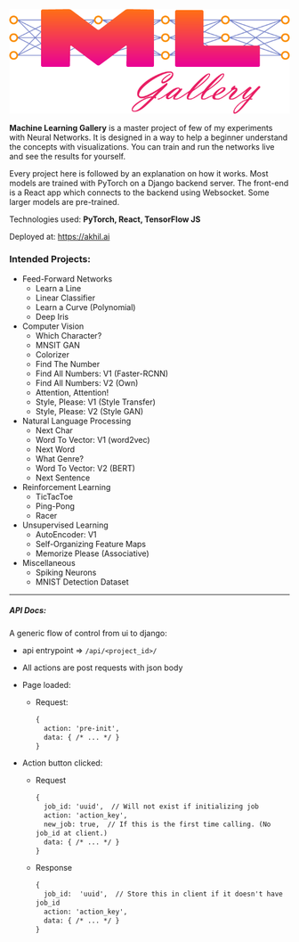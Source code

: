 ![MLGalleryLogo](ml_js/src/landing/ml_logo/ml_logo.png)

**Machine Learning Gallery** is a master project of few of my experiments with Neural Networks.
It is designed in a way to help a beginner understand the concepts with visualizations.
You can train and run the networks live and see the results for yourself.

Every project here is followed by an explanation on how it works.
Most models are trained with PyTorch on a Django backend server.
The front-end is a React app which connects to the backend using Websocket.
Some larger models are pre-trained.

Technologies used: __PyTorch, React, TensorFlow JS__

Deployed at: https://akhil.ai


### Intended Projects:

 - Feed-Forward Networks
   - Learn a Line
   - Linear Classifier
   - Learn a Curve (Polynomial)
   - Deep Iris
 - Computer Vision
   - Which Character?
   - MNSIT GAN
   - Colorizer
   - Find The Number
   - Find All Numbers: V1 (Faster-RCNN)
   - Find All Numbers: V2 (Own)
   - Attention, Attention!
   - Style, Please: V1 (Style Transfer)
   - Style, Please: V2 (Style GAN)
 - Natural Language Processing
   - Next Char
   - Word To Vector: V1 (word2vec)
   - Next Word
   - What Genre?
   - Word To Vector: V2 (BERT)
   - Next Sentence
 - Reinforcement Learning
   - TicTacToe
   - Ping-Pong
   - Racer
 - Unsupervised Learning
   - AutoEncoder: V1
   - Self-Organizing Feature Maps
   - Memorize Please (Associative)
 - Miscellaneous
   - Spiking Neurons
   - MNIST Detection Dataset

---

##### API Docs:

A generic flow of control from ui to django:

- api entrypoint => `/api/<project_id>/`
- All actions are post requests with json body

- Page loaded:
  - Request:
    ```json5
    {
      action: 'pre-init',
      data: { /* ... */ }
    }
    ```
- Action button clicked:
    - Request
      ```json5
      {
        job_id: 'uuid',  // Will not exist if initializing job
        action: 'action_key',
        new_job: true,  // If this is the first time calling. (No job_id at client.)
        data: { /* ... */ }
      }
      ```
    - Response
      ```json5
      {
        job_id:  'uuid',  // Store this in client if it doesn't have job_id
        action: 'action_key',
        data: { /* ... */ }
      }
      ```

